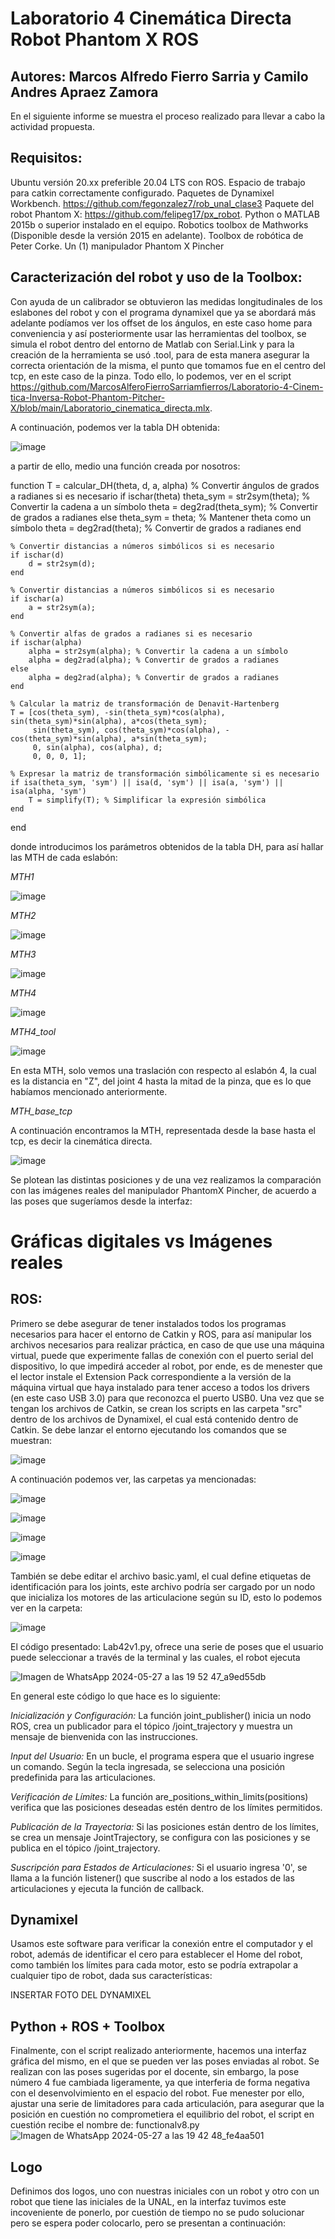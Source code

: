 # Laboratorio 4 Cinemática Directa Robot Phantom X ROS

## Autores: Marcos Alfredo Fierro Sarria y Camilo Andres Apraez Zamora

En el siguiente informe se muestra el proceso realizado para llevar a cabo la actividad propuesta.

## Requisitos:
Ubuntu versión 20.xx preferible 20.04 LTS con ROS.
Espacio de trabajo para catkin correctamente configurado.
Paquetes de Dynamixel Workbench. https://github.com/fegonzalez7/rob_unal_clase3
Paquete del robot Phantom X: https://github.com/felipeg17/px_robot.
Python o MATLAB 2015b o superior instalado en el equipo.
Robotics toolbox de Mathworks (Disponible desde la versión 2015 en adelante).
Toolbox de robótica de Peter Corke.
Un (1) manipulador Phantom X Pincher

## Caracterización del robot y uso de la Toolbox:

Con ayuda de un calibrador se obtuvieron las medidas longitudinales de los eslabones del robot y con el programa dynamixel que ya se abordará más adelante podíamos ver los offset de los ángulos, en este caso home para conveniencia y así posteriormente usar las herramientas del toolbox, se simula el robot dentro del entorno de Matlab con Serial.Link y para la creación de la herramienta se usó .tool, para de esta manera asegurar la correcta orientación de la misma, el punto que tomamos fue en el centro del tcp, en este caso de la pinza. Todo ello, lo podemos, ver en el script https://github.com/MarcosAlferoFierroSarriamfierros/Laboratorio-4-Cinem-tica-Inversa-Robot-Phantom-Pitcher-X/blob/main/Laboratorio_cinematica_directa.mlx.

A continuación, podemos ver la tabla DH obtenida:

![image](https://github.com/MarcosAlferoFierroSarriamfierros/Laboratorio-4-Cinem-tica-Inversa-Robot-Phantom-Pitcher-X/assets/83042758/4ac89c02-768a-4f35-810f-db7aa3fffc91)

a partir de ello, medio una función creada por nosotros:

function T = calcular_DH(theta, d, a, alpha)
    % Convertir ángulos de grados a radianes si es necesario
    if ischar(theta)
        theta_sym = str2sym(theta); % Convertir la cadena a un símbolo
        theta = deg2rad(theta_sym); % Convertir de grados a radianes
    else
        theta_sym = theta; % Mantener theta como un símbolo
        theta = deg2rad(theta); % Convertir de grados a radianes
    end

    % Convertir distancias a números simbólicos si es necesario
    if ischar(d)
        d = str2sym(d);
    end

    % Convertir distancias a números simbólicos si es necesario
    if ischar(a)
        a = str2sym(a);
    end
    
    % Convertir alfas de grados a radianes si es necesario
    if ischar(alpha)
        alpha = str2sym(alpha); % Convertir la cadena a un símbolo
        alpha = deg2rad(alpha); % Convertir de grados a radianes
    else
        alpha = deg2rad(alpha); % Convertir de grados a radianes
    end

    % Calcular la matriz de transformación de Denavit-Hartenberg
    T = [cos(theta_sym), -sin(theta_sym)*cos(alpha), sin(theta_sym)*sin(alpha), a*cos(theta_sym);
         sin(theta_sym), cos(theta_sym)*cos(alpha), -cos(theta_sym)*sin(alpha), a*sin(theta_sym);
         0, sin(alpha), cos(alpha), d;
         0, 0, 0, 1];

    % Expresar la matriz de transformación simbólicamente si es necesario
    if isa(theta_sym, 'sym') || isa(d, 'sym') || isa(a, 'sym') || isa(alpha, 'sym')
        T = simplify(T); % Simplificar la expresión simbólica
    end
end

donde introducimos los parámetros obtenidos de la tabla DH, para así hallar las MTH de cada eslabón:

*MTH1*

![image](https://github.com/MarcosAlferoFierroSarriamfierros/Laboratorio-4-Cinem-tica-Inversa-Robot-Phantom-Pitcher-X/assets/83042758/637a8270-b518-423e-91ca-fbfd83638ad2)

*MTH2*

![image](https://github.com/MarcosAlferoFierroSarriamfierros/Laboratorio-4-Cinem-tica-Inversa-Robot-Phantom-Pitcher-X/assets/83042758/77f4acc3-1aed-481c-9a51-0fa23c0bb1f1)

*MTH3*

![image](https://github.com/MarcosAlferoFierroSarriamfierros/Laboratorio-4-Cinem-tica-Inversa-Robot-Phantom-Pitcher-X/assets/83042758/b381111a-44f4-41d9-afed-ed642a241102)

*MTH4*

![image](https://github.com/MarcosAlferoFierroSarriamfierros/Laboratorio-4-Cinem-tica-Inversa-Robot-Phantom-Pitcher-X/assets/83042758/842aa97e-6dad-4996-8733-c728d1c094a0)

*MTH4_tool*

![image](https://github.com/MarcosAlferoFierroSarriamfierros/Laboratorio-4-Cinem-tica-Inversa-Robot-Phantom-Pitcher-X/assets/83042758/9987d431-d724-4051-aad1-1ef319bf067e)

En esta MTH, solo vemos una traslación con respecto al eslabón 4, la cual es la distancia en "Z", del joint 4 hasta la mitad de la pinza, que es lo que habíamos mencionado anteriormente.

*MTH_base_tcp*

A continuación encontramos la MTH, representada desde la base hasta el tcp, es decir la cinemática directa.

![image](https://github.com/MarcosAlferoFierroSarriamfierros/Laboratorio-4-Cinem-tica-Inversa-Robot-Phantom-Pitcher-X/assets/83042758/8b5ff03c-8a52-4bd7-acf0-780aa29837e5)


Se plotean las distintas posiciones y de una vez realizamos la comparación con las imágenes reales del manipulador PhantomX Pincher, de acuerdo a las poses que sugeríamos desde la interfaz:

# Gráficas digitales vs Imágenes reales








## ROS:
Primero se debe asegurar de tener instalados todos los programas necesarios para hacer el entorno de Catkin y ROS, para así manipular los archivos necesarios para realizar práctica, en caso de que use una máquina virtual, puede que experimente fallas de conexión con el puerto serial del dispositivo, lo que impedirá acceder al robot, por ende, es de menester que el lector instale el Extension Pack correspondiente a la versión de la máquina virtual que haya instalado para tener acceso a todos los drivers (en este caso USB 3.0) para que reconozca el puerto USB0.
Una vez que se tengan los archivos de Catkin, se crean los scripts en las carpeta "src" dentro de los archivos de Dynamixel, el cual está contenido dentro de Catkin. Se debe lanzar el entorno ejecutando los comandos que se muestran:

![image](https://github.com/MarcosAlferoFierroSarriamfierros/Laboratorio-4-Cinem-tica-Inversa-Robot-Phantom-Pitcher-X/assets/73545192/f48d4eeb-767c-4e75-82c9-ce9f26d22e5e)

A continuación podemos ver, las carpetas ya mencionadas:

![image](https://github.com/MarcosAlferoFierroSarriamfierros/Laboratorio-4-Cinem-tica-Inversa-Robot-Phantom-Pitcher-X/assets/73545192/037ce11b-3fac-48d9-a0ac-68da6507c394)

![image](https://github.com/MarcosAlferoFierroSarriamfierros/Laboratorio-4-Cinem-tica-Inversa-Robot-Phantom-Pitcher-X/assets/73545192/81bdaf84-1c5f-49a1-817f-db6df11cc27c)

![image](https://github.com/MarcosAlferoFierroSarriamfierros/Laboratorio-4-Cinem-tica-Inversa-Robot-Phantom-Pitcher-X/assets/73545192/d6edac14-eb12-47ca-bca0-95579f792565)

![image](https://github.com/MarcosAlferoFierroSarriamfierros/Laboratorio-4-Cinem-tica-Inversa-Robot-Phantom-Pitcher-X/assets/73545192/9d382dbc-e5cd-40a7-956d-223d615ca2f4)


También se debe editar el archivo basic.yaml, el cual define etiquetas de identificación para los joints, este archivo podría ser cargado por un nodo que inicializa los motores de las articulacione según su ID, esto lo podemos ver en la carpeta:

![image](https://github.com/MarcosAlferoFierroSarriamfierros/Laboratorio-4-Cinem-tica-Inversa-Robot-Phantom-Pitcher-X/assets/73545192/b540ed24-be6e-44e3-9364-db425f563936)


El código presentado: Lab42v1.py, ofrece una serie de poses que el usuario puede seleccionar a través de la terminal y las cuales, el robot ejecuta

![Imagen de WhatsApp 2024-05-27 a las 19 52 47_a9ed55db](https://github.com/MarcosAlferoFierroSarriamfierros/Laboratorio-4-Cinem-tica-Inversa-Robot-Phantom-Pitcher-X/assets/73545192/bd171368-a33d-4823-a7b9-2b22dd07efab)

En general este código lo que hace es lo siguiente:

*Inicialización y Configuración:* La función joint_publisher() inicia un nodo ROS, crea un publicador para el tópico /joint_trajectory y muestra un mensaje de bienvenida con las instrucciones.

*Input del Usuario:* En un bucle, el programa espera que el usuario ingrese un comando. Según la tecla ingresada, se selecciona una posición predefinida para las articulaciones.

*Verificación de Límites:* La función are_positions_within_limits(positions) verifica que las posiciones deseadas estén dentro de los límites permitidos.

*Publicación de la Trayectoria:* Si las posiciones están dentro de los límites, se crea un mensaje JointTrajectory, se configura con las posiciones y se publica en el tópico /joint_trajectory.

*Suscripción para Estados de Articulaciones:* Si el usuario ingresa '0', se llama a la función listener() que suscribe al nodo a los estados de las articulaciones y ejecuta la función de callback.

## Dynamixel

Usamos este software para verificar la conexión entre el computador y el robot, además de identificar el cero para establecer el Home del robot, como también los límites para cada motor, esto se podría extrapolar a cualquier tipo de robot, dada sus características:

INSERTAR FOTO DEL DYNAMIXEL



## Python + ROS + Toolbox
Finalmente, con el script realizado anteriormente, hacemos una interfaz gráfica del mismo, en el que se pueden ver las poses enviadas al robot. Se realizan con las poses sugeridas por el docente, sin embargo, la pose número 4 fue cambiada ligeramente, ya que interferia de forma negativa con el desenvolvimiento en el espacio del robot. Fue menester por ello, ajustar una serie de limitadores para cada articulación, para asegurar que la posición en cuestión no comprometiera el equilibrio del robot, el script en cuestión recibe el nombre de: functionalv8.py
![Imagen de WhatsApp 2024-05-27 a las 19 42 48_fe4aa501](https://github.com/MarcosAlferoFierroSarriamfierros/Laboratorio-4-Cinem-tica-Inversa-Robot-Phantom-Pitcher-X/assets/73545192/3bdf5e80-5559-49a1-abf3-bd391f94957f)

## Logo

Definimos dos logos, uno con nuestras iniciales con un robot y otro con un robot que tiene las iniciales de la UNAL, en la interfaz tuvimos este incoveniente de ponerlo, por cuestión de tiempo no se pudo solucionar pero se espera poder colocarlo, pero se presentan a continuación:




